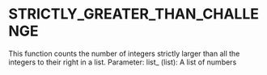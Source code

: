 # STRICTLY_GREATER_THAN_CHALLENGE
This function counts the number of integers strictly larger than all the integers to their right in a list.
Parameter:
        list_ (list): A list of numbers
